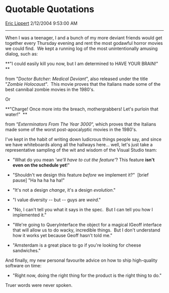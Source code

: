 # Quotable Quotations

[Eric Lippert](https://social.msdn.microsoft.com/profile/Eric%20Lippert) 2/12/2004 9:53:00 AM

-----

When I was a teenager, I and a bunch of my more deviant friends would get together every Thursday evening and rent the most godawful horror movies we could find.  We kept a running log of the most unintentionally amusing dialog, such as: 

**"I could easily kill you now, but I am determined to HAVE YOUR BRAIN\!"  **

from "*Doctor Butcher: Medical Deviant*", also released under the title "*Zombie Holocaust*".  This movie proves that the Italians made some of the best cannibal zombie movies in the 1980's.

Or

 

**"Charge\! Once more into the breach, mothergrabbers\! Let's purloin that water\!"  **

from “*Exterminators From The Year 3000*“, which proves that the Italians made some of the worst post-apocalyptic movies in the 1980's. 

I've kept in the habit of writing down ludicrous things people say, and since we have whiteboards along all the hallways here… well, let's just take a representative sampling of the wit and wisdom of the Visual Studio team: 

  - "What do you mean *'we'll have to cut the feature'*? This feature **isn't even on the schedule yet**\!" 

  - "Shouldn't we design this feature *before* we implement it?"  \[brief pause\] "Ha ha ha ha ha\!" 

  - "It's not a design *change*, it's a design *evolution*." 

  - "I value diversity -- but -- guys are *weird*." 

  - "No, I can't tell you what it says in the spec.  But I can tell you how I implemented it." 

  - "We're going to QueryInterface the object for a magical IGeoff interface that will allow us to do wacky, incredible things.  But I don't understand how it works yet because Geoff hasn't told me." 

  - "Amsterdam is a great place to go if you're looking for cheese sandwiches." 

And finally, my new personal favourite advice on how to ship high-quality software on time: 

  - "Right now, doing the right thing for the product is the right thing to do."

Truer words were never spoken.

